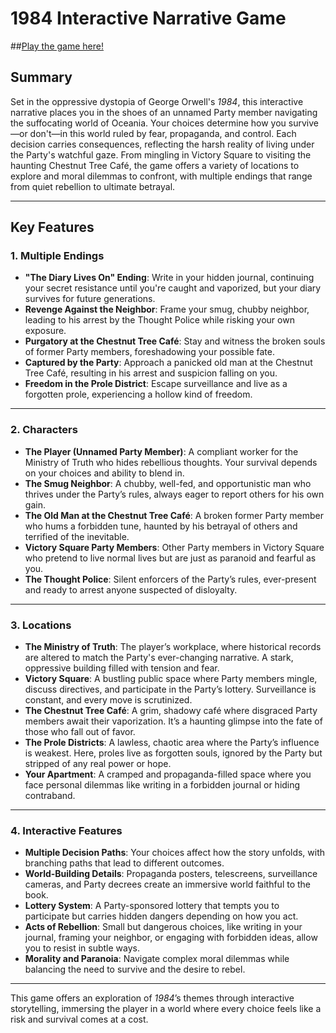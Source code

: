# 1984 Interactive Narrative Game

##[Play the game here!](https://necrocracy.itch.io/1984)

## **Summary**

Set in the oppressive dystopia of George Orwell's *1984*, this interactive narrative places you in the shoes of an unnamed Party member navigating the suffocating world of Oceania. Your choices determine how you survive—or don't—in this world ruled by fear, propaganda, and control. Each decision carries consequences, reflecting the harsh reality of living under the Party's watchful gaze. From mingling in Victory Square to visiting the haunting Chestnut Tree Café, the game offers a variety of locations to explore and moral dilemmas to confront, with multiple endings that range from quiet rebellion to ultimate betrayal.

---

## **Key Features**

### **1. Multiple Endings**
- **"The Diary Lives On" Ending**: Write in your hidden journal, continuing your secret resistance until you're caught and vaporized, but your diary survives for future generations.
- **Revenge Against the Neighbor**: Frame your smug, chubby neighbor, leading to his arrest by the Thought Police while risking your own exposure.
- **Purgatory at the Chestnut Tree Café**: Stay and witness the broken souls of former Party members, foreshadowing your possible fate.
- **Captured by the Party**: Approach a panicked old man at the Chestnut Tree Café, resulting in his arrest and suspicion falling on you.
- **Freedom in the Prole District**: Escape surveillance and live as a forgotten prole, experiencing a hollow kind of freedom.

---

### **2. Characters**
- **The Player (Unnamed Party Member)**: A compliant worker for the Ministry of Truth who hides rebellious thoughts. Your survival depends on your choices and ability to blend in.
- **The Smug Neighbor**: A chubby, well-fed, and opportunistic man who thrives under the Party’s rules, always eager to report others for his own gain.
- **The Old Man at the Chestnut Tree Café**: A broken former Party member who hums a forbidden tune, haunted by his betrayal of others and terrified of the inevitable.
- **Victory Square Party Members**: Other Party members in Victory Square who pretend to live normal lives but are just as paranoid and fearful as you.
- **The Thought Police**: Silent enforcers of the Party’s rules, ever-present and ready to arrest anyone suspected of disloyalty.

---

### **3. Locations**
- **The Ministry of Truth**: The player’s workplace, where historical records are altered to match the Party's ever-changing narrative. A stark, oppressive building filled with tension and fear.
- **Victory Square**: A bustling public space where Party members mingle, discuss directives, and participate in the Party’s lottery. Surveillance is constant, and every move is scrutinized.
- **The Chestnut Tree Café**: A grim, shadowy café where disgraced Party members await their vaporization. It’s a haunting glimpse into the fate of those who fall out of favor.
- **The Prole Districts**: A lawless, chaotic area where the Party’s influence is weakest. Here, proles live as forgotten souls, ignored by the Party but stripped of any real power or hope.
- **Your Apartment**: A cramped and propaganda-filled space where you face personal dilemmas like writing in a forbidden journal or hiding contraband.

---

### **4. Interactive Features**
- **Multiple Decision Paths**: Your choices affect how the story unfolds, with branching paths that lead to different outcomes.
- **World-Building Details**: Propaganda posters, telescreens, surveillance cameras, and Party decrees create an immersive world faithful to the book.
- **Lottery System**: A Party-sponsored lottery that tempts you to participate but carries hidden dangers depending on how you act.
- **Acts of Rebellion**: Small but dangerous choices, like writing in your journal, framing your neighbor, or engaging with forbidden ideas, allow you to resist in subtle ways.
- **Morality and Paranoia**: Navigate complex moral dilemmas while balancing the need to survive and the desire to rebel.

---

This game offers an exploration of *1984*’s themes through interactive storytelling, immersing the player in a world where every choice feels like a risk and survival comes at a cost.
